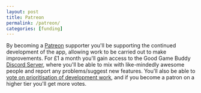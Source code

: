 ```yaml
---
layout: post
title: Patreon
permalink: /patreon/
categories: [funding]
---
```


By becoming a [Patreon](https://patreon.com/goodgamebuddy) supporter you'll be supporting the continued development of the app, allowing work to be carried out to make improvements. For £1 a month you'll gain access to the Good Game Buddy [Discord Server](/discord), where you'll be able to mix with like-mindedly awesome people and report any problems/suggest new features. You'll also be able to [vote on prioritisation of development work](/how-to-vote-in-polls/), and if you become a patron on a higher tier you'll get more votes.
